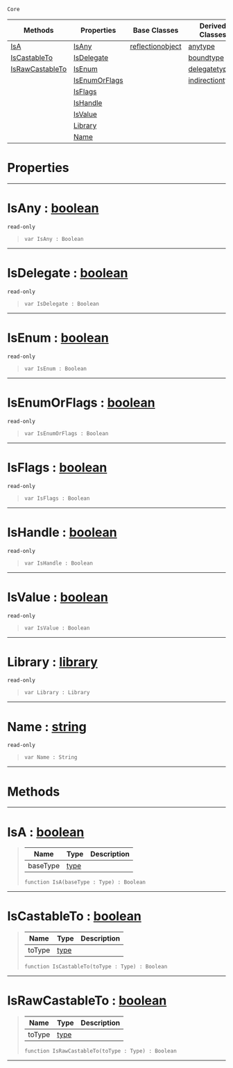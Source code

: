  `Core`

|Methods|Properties|Base Classes|Derived Classes|
|---|---|---|---|
|[ IsA](type.md#isa-zilch-engine-document)|[ IsAny](type.md#isany-zilch-engine-docume)|[reflectionobject](reflectionobject.md)|[anytype](anytype.md)|
|[ IsCastableTo](type.md#iscastableto-zilch-engine)|[ IsDelegate](type.md#isdelegate-zilch-engine-d)| |[boundtype](boundtype.md)|
|[ IsRawCastableTo](type.md#israwcastableto-zilch-eng)|[ IsEnum](type.md#isenum-zilch-engine-docum)| |[delegatetype](delegatetype.md)|
| |[ IsEnumOrFlags](type.md#isenumorflags-zilch-engin)| |[indirectiontype](indirectiontype.md)|
| |[ IsFlags](type.md#isflags-zilch-engine-docu)| | |
| |[ IsHandle](type.md#ishandle-zilch-engine-doc)| | |
| |[ IsValue](type.md#isvalue-zilch-engine-docu)| | |
| |[ Library](type.md#library-zilch-engine-docu)| | |
| |[ Name](type.md#name-zilch-engine-documen)| | |


 #  Properties


---  
 #  IsAny : [boolean](boolean.md)

 `read-only`

> 
> ``` lang=cpp, name=Nada
> var IsAny : Boolean


---  
 #  IsDelegate : [boolean](boolean.md)

 `read-only`

> 
> ``` lang=cpp, name=Nada
> var IsDelegate : Boolean


---  
 #  IsEnum : [boolean](boolean.md)

 `read-only`

> 
> ``` lang=cpp, name=Nada
> var IsEnum : Boolean


---  
 #  IsEnumOrFlags : [boolean](boolean.md)

 `read-only`

> 
> ``` lang=cpp, name=Nada
> var IsEnumOrFlags : Boolean


---  
 #  IsFlags : [boolean](boolean.md)

 `read-only`

> 
> ``` lang=cpp, name=Nada
> var IsFlags : Boolean


---  
 #  IsHandle : [boolean](boolean.md)

 `read-only`

> 
> ``` lang=cpp, name=Nada
> var IsHandle : Boolean


---  
 #  IsValue : [boolean](boolean.md)

 `read-only`

> 
> ``` lang=cpp, name=Nada
> var IsValue : Boolean


---  
 #  Library : [library](library.md)

 `read-only`

> 
> ``` lang=cpp, name=Nada
> var Library : Library


---  
 #  Name : [string](string.md)

 `read-only`

> 
> ``` lang=cpp, name=Nada
> var Name : String


---  
 #  Methods


---  
 #  IsA : [boolean](boolean.md)

> 
> |Name|Type|Description|
> |---|---|---|
> |baseType|[type](type.md)| |
> ``` lang=cpp, name=Nada
> function IsA(baseType : Type) : Boolean
> ``` 


---  
 #  IsCastableTo : [boolean](boolean.md)

> 
> |Name|Type|Description|
> |---|---|---|
> |toType|[type](type.md)| |
> ``` lang=cpp, name=Nada
> function IsCastableTo(toType : Type) : Boolean
> ``` 


---  
 #  IsRawCastableTo : [boolean](boolean.md)

> 
> |Name|Type|Description|
> |---|---|---|
> |toType|[type](type.md)| |
> ``` lang=cpp, name=Nada
> function IsRawCastableTo(toType : Type) : Boolean
> ``` 


---  
 

 